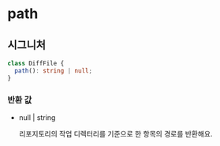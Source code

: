 # path

## 시그니처

```ts
class DiffFile {
  path(): string | null;
}
```

### 반환 값

<ul class="param-ul">
  <li class="param-li param-li-root">
    <span class="param-type">null | string</span>
    <br>
    <p class="param-description">리포지토리의 작업 디렉터리를 기준으로 한 항목의 경로를 반환해요.</p>
  </li>
</ul>